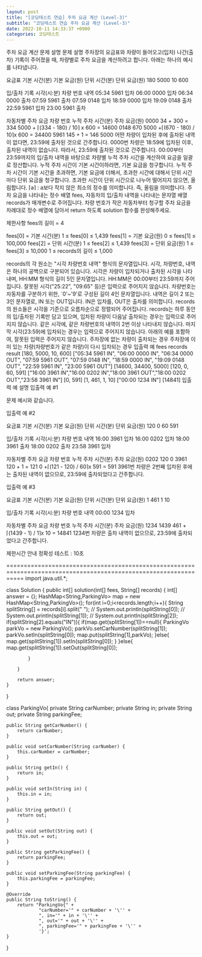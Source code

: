 ```yaml
---
layout: post
title: "[코딩테스트 연습] 주차 요금 계산 (Level-3)"
subtitle: "코딩테스트 연습 주차 요금 계산 (Level-3)"
date: 2022-10-11 14:33:37 +0900
categories: 코딩테스트
---
```

주차 요금 계산
문제 설명
문제 설명
주차장의 요금표와 차량이 들어오고(입차) 나간(출차) 기록이 주어졌을 때, 차량별로 주차 요금을 계산하려고 합니다. 아래는 하나의 예시를 나타냅니다.

요금표
기본 시간(분)	기본 요금(원)	단위 시간(분)	단위 요금(원)
180	5000	10	600
 

입/출차 기록
시각(시:분)	차량 번호	내역
05:34	5961	입차
06:00	0000	입차
06:34	0000	출차
07:59	5961	출차
07:59	0148	입차
18:59	0000	입차
19:09	0148	출차
22:59	5961	입차
23:00	5961	출차
 

자동차별 주차 요금
차량 번호	누적 주차 시간(분)	주차 요금(원)
0000	34 + 300 = 334	5000 + ⌈(334 - 180) / 10⌉ x 600 = 14600
0148	670	5000 +⌈(670 - 180) / 10⌉x 600 = 34400
5961	145 + 1 = 146	5000
어떤 차량이 입차된 후에 출차된 내역이 없다면, 23:59에 출차된 것으로 간주합니다.
0000번 차량은 18:59에 입차된 이후, 출차된 내역이 없습니다. 따라서, 23:59에 출차된 것으로 간주합니다.
00:00부터 23:59까지의 입/출차 내역을 바탕으로 차량별 누적 주차 시간을 계산하여 요금을 일괄로 정산합니다.
누적 주차 시간이 기본 시간이하라면, 기본 요금을 청구합니다.
누적 주차 시간이 기본 시간을 초과하면, 기본 요금에 더해서, 초과한 시간에 대해서 단위 시간 마다 단위 요금을 청구합니다.
초과한 시간이 단위 시간으로 나누어 떨어지지 않으면, 올림합니다.
⌈a⌉ : a보다 작지 않은 최소의 정수를 의미합니다. 즉, 올림을 의미합니다.
주차 요금을 나타내는 정수 배열 fees, 자동차의 입/출차 내역을 나타내는 문자열 배열 records가 매개변수로 주어집니다. 차량 번호가 작은 자동차부터 청구할 주차 요금을 차례대로 정수 배열에 담아서 return 하도록 solution 함수를 완성해주세요.

제한사항
fees의 길이 = 4

fees[0] = 기본 시간(분)
1 ≤ fees[0] ≤ 1,439
fees[1] = 기본 요금(원)
0 ≤ fees[1] ≤ 100,000
fees[2] = 단위 시간(분)
1 ≤ fees[2] ≤ 1,439
fees[3] = 단위 요금(원)
1 ≤ fees[3] ≤ 10,000
1 ≤ records의 길이 ≤ 1,000

records의 각 원소는 "시각 차량번호 내역" 형식의 문자열입니다.
시각, 차량번호, 내역은 하나의 공백으로 구분되어 있습니다.
시각은 차량이 입차되거나 출차된 시각을 나타내며, HH:MM 형식의 길이 5인 문자열입니다.
HH:MM은 00:00부터 23:59까지 주어집니다.
잘못된 시각("25:22", "09:65" 등)은 입력으로 주어지지 않습니다.
차량번호는 자동차를 구분하기 위한, `0'~'9'로 구성된 길이 4인 문자열입니다.
내역은 길이 2 또는 3인 문자열로, IN 또는 OUT입니다. IN은 입차를, OUT은 출차를 의미합니다.
records의 원소들은 시각을 기준으로 오름차순으로 정렬되어 주어집니다.
records는 하루 동안의 입/출차된 기록만 담고 있으며, 입차된 차량이 다음날 출차되는 경우는 입력으로 주어지지 않습니다.
같은 시각에, 같은 차량번호의 내역이 2번 이상 나타내지 않습니다.
마지막 시각(23:59)에 입차되는 경우는 입력으로 주어지지 않습니다.
아래의 예를 포함하여, 잘못된 입력은 주어지지 않습니다.
주차장에 없는 차량이 출차되는 경우
주차장에 이미 있는 차량(차량번호가 같은 차량)이 다시 입차되는 경우
입출력 예
fees	records	result
[180, 5000, 10, 600]	["05:34 5961 IN", "06:00 0000 IN", "06:34 0000 OUT", "07:59 5961 OUT", "07:59 0148 IN", "18:59 0000 IN", "19:09 0148 OUT", "22:59 5961 IN", "23:00 5961 OUT"]	[14600, 34400, 5000]
[120, 0, 60, 591]	["16:00 3961 IN","16:00 0202 IN","18:00 3961 OUT","18:00 0202 OUT","23:58 3961 IN"]	[0, 591]
[1, 461, 1, 10]	["00:00 1234 IN"]	[14841]
입출력 예 설명
입출력 예 #1

문제 예시와 같습니다.

입출력 예 #2

요금표
기본 시간(분)	기본 요금(원)	단위 시간(분)	단위 요금(원)
120	0	60	591
 

입/출차 기록
시각(시:분)	차량 번호	내역
16:00	3961	입차
16:00	0202	입차
18:00	3961	출차
18:00	0202	출차
23:58	3961	입차
 

자동차별 주차 요금
차량 번호	누적 주차 시간(분)	주차 요금(원)
0202	120	0
3961	120 + 1 = 121	0 +⌈(121 - 120) / 60⌉x 591 = 591
3961번 차량은 2번째 입차된 후에는 출차된 내역이 없으므로, 23:59에 출차되었다고 간주합니다.
 

입출력 예 #3

요금표
기본 시간(분)	기본 요금(원)	단위 시간(분)	단위 요금(원)
1	461	1	10
 

입/출차 기록
시각(시:분)	차량 번호	내역
00:00	1234	입차
 

자동차별 주차 요금
차량 번호	누적 주차 시간(분)	주차 요금(원)
1234	1439	461 +⌈(1439 - 1) / 1⌉x 10 = 14841
1234번 차량은 출차 내역이 없으므로, 23:59에 출차되었다고 간주합니다.
​

제한시간 안내
정확성 테스트 : 10초





=================================================================================================================
import java.util.*;

class Solution {
    public int[] solution(int[] fees, String[] records) {
        int[] answer = {};
        HashMap<String,ParkingVo> map = new HashMap<String,ParkingVo>();
        for(int i=0;i<records.length;i++){
            String splitString[] = records[i].split(" ");
            // System.out.println(splitString[0]);
            // System.out.println(splitString[1]);
            // System.out.println(splitString[2]);
            if(splitString[2].equals("IN")){
                if(map.get(splitString[1])==null){
                    ParkingVo parkVo = new ParkingVo();
                    parkVo.setCarNumber(splitString[1]);
                    parkVo.setIn(splitString[0]);
                    map.put(splitString[1],parkVo);
                }else{
                    map.get(splitString[1]).setIn(splitString[0]);
                }
            }else{
                map.get(splitString[1]).setOut(splitString[0]);
                
                
            }
            
        }
        
        return answer;
    }
}

class ParkingVo{
    private String carNumber;
    private String in;
    private String out;
    private String parkingFee;

    public String getCarNumber() {
        return carNumber;
    }

    public void setCarNumber(String carNumber) {
        this.carNumber = carNumber;
    }

    public String getIn() {
        return in;
    }

    public void setIn(String in) {
        this.in = in;
    }

    public String getOut() {
        return out;
    }

    public void setOut(String out) {
        this.out = out;
    }

    public String getParkingFee() {
        return parkingFee;
    }

    public void setParkingFee(String parkingFee) {
        this.parkingFee = parkingFee;
    }

    @Override
    public String toString() {
        return "ParkingVo{" +
                "carNumber='" + carNumber + '\'' +
                ", in='" + in + '\'' +
                ", out='" + out + '\'' +
                ", parkingFee='" + parkingFee + '\'' +
                '}';
    }
}
